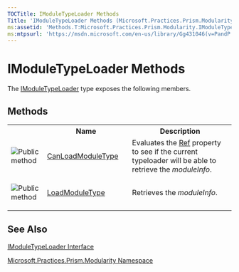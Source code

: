 ```yaml
---
TOCTitle: IModuleTypeLoader Methods
Title: 'IModuleTypeLoader Methods (Microsoft.Practices.Prism.Modularity)'
ms:assetid: 'Methods.T:Microsoft.Practices.Prism.Modularity.IModuleTypeLoader'
ms:mtpsurl: 'https://msdn.microsoft.com/en-us/library/Gg431046(v=PandP.50)'
---
```


# IModuleTypeLoader Methods

The [IModuleTypeLoader](https://msdn.microsoft.com/en-us/library/microsoft.practices.prism.modularity.imoduletypeloader(v=pandp.50)) type exposes the following members.

## Methods

<table>
<colgroup>
<col width="10%" />
<col width="20%" />
<col width="40%" />
</colgroup>

<tbody><tr>
  <th>
&nbsp;
</th>
  <th>Name</th>
  <th>Description</th>
</tr>
<tr>
  <td>
 
 ![](https://msdn.microsoft.com/en-us/Gg431046.pubmethod(en-us,PandP.50).gif "Public method")
  </td>
  <td>
 <a href="https://msdn.microsoft.com/en-us/library/microsoft.practices.prism.modularity.imoduletypeloader.canloadmoduletype(v=pandp.50)">CanLoadModuleType</a>
  </td>
  <td>
 <div>
Evaluates the <a href="https://msdn.microsoft.com/en-us/library/microsoft.practices.prism.modularity.moduleinfo.ref(v=pandp.50)">Ref</a> property to see if the current typeloader will be able to retrieve the <em>moduleInfo</em>.
</div>
  </td>
</tr>
<tr>
  <td>
 
 ![](https://msdn.microsoft.com/en-us/Gg431046.pubmethod(en-us,PandP.50).gif "Public method")
  </td>
  <td>
 <a href="https://msdn.microsoft.com/en-us/library/microsoft.practices.prism.modularity.imoduletypeloader.loadmoduletype(v=pandp.50)">LoadModuleType</a>
  </td>
  <td>
 <div>
Retrieves the <em>moduleInfo</em>.
</div>
  </td>
</tr>
 </tbody>
</table>

## See Also

[IModuleTypeLoader Interface](https://msdn.microsoft.com/en-us/library/microsoft.practices.prism.modularity.imoduletypeloader(v=pandp.50))

[Microsoft.Practices.Prism.Modularity Namespace](https://msdn.microsoft.com/en-us/library/microsoft.practices.prism.modularity(v=pandp.50))
